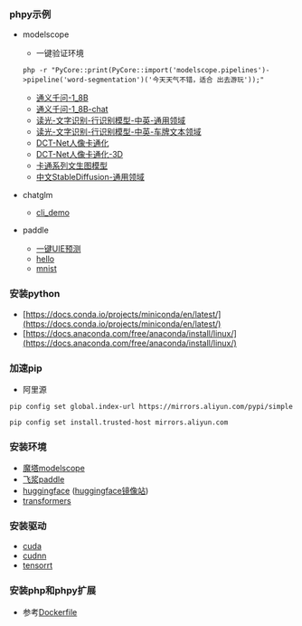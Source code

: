 ### phpy示例

- modelscope
  - 一键验证环境  
  ```
  php -r "PyCore::print(PyCore::import('modelscope.pipelines')->pipeline('word-segmentation')('今天天气不错，适合 出去游玩'));"
  ```
  - [通义千问-1_8B](https://github.com/he426100/phpy-examples/blob/main/modelscope/qwen-1.8b.php)
  - [通义千问-1_8B-chat](https://github.com/he426100/phpy-examples/blob/main/modelscope/qwen-1.8b-chat.php)
  - [读光-文字识别-行识别模型-中英-通用领域](https://github.com/he426100/phpy-examples/blob/main/modelscope/ocr_recognition.php)
  - [读光-文字识别-行识别模型-中英-车牌文本领域](https://github.com/he426100/phpy-examples/blob/main/modelscope/ocr-recognition-licenseplate.php)
  - [DCT-Net人像卡通化](https://github.com/he426100/phpy-examples/blob/main/modelscope/person-image-cartoon.php)
  - [DCT-Net人像卡通化-3D](https://github.com/he426100/phpy-examples/blob/main/modelscope/person-image-cartoon-3d.php)
  - [卡通系列文生图模型](https://github.com/he426100/phpy-examples/blob/main/modelscope/cartoon_stable_diffusion_design.php)
  - [中文StableDiffusion-通用领域](https://github.com/he426100/phpy-examples/blob/main/modelscope/chinese_stable_diffusion.php)

- chatglm
  - [cli_demo](https://github.com/he426100/phpy-examples/blob/main/chatglm/cli_demo.php)

- paddle
  - [一键UIE预测](https://github.com/he426100/phpy-examples/blob/main/paddlenlp/test.php)
  - [hello](https://github.com/he426100/phpy-examples/blob/main/paddlenlp/hello.php)
  - [mnist](https://github.com/he426100/phpy-examples/blob/main/paddlenlp/mnist.php)

### 安装python
- [https://docs.conda.io/projects/miniconda/en/latest/](https://docs.conda.io/projects/miniconda/en/latest/)
- [https://docs.anaconda.com/free/anaconda/install/linux/](https://docs.anaconda.com/free/anaconda/install/linux/)

### 加速pip
- 阿里源
```
pip config set global.index-url https://mirrors.aliyun.com/pypi/simple 

pip config set install.trusted-host mirrors.aliyun.com
```

### 安装环境
- [魔塔modelscope](https://modelscope.cn/docs/%E7%8E%AF%E5%A2%83%E5%AE%89%E8%A3%85)
- [飞浆paddle](https://www.paddlepaddle.org.cn/install/quick)
- [huggingface](https://huggingface.co/docs/huggingface_hub/quick-start) ([huggingface镜像站](https://hf-mirror.com/))
- [transformers](https://huggingface.co/docs/transformers/installation)

### 安装驱动
- [cuda](https://developer.nvidia.com/cuda-downloads)
- [cudnn](https://docs.nvidia.com/deeplearning/cudnn/install-guide/index.html#installlinux-tar)
- [tensorrt](https://docs.nvidia.com/deeplearning/tensorrt/install-guide/index.html#installing-tar)

### 安装php和phpy扩展
- 参考[Dockerfile](https://github.com/he426100/phpy-examples/blob/main/Dockerfile)
